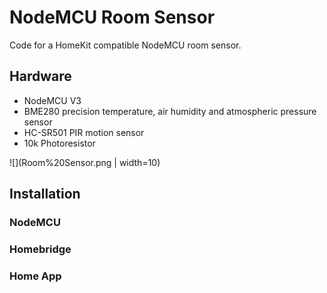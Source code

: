 # NodeMCU Room Sensor

Code for a HomeKit compatible NodeMCU room sensor.


## Hardware

* NodeMCU V3
* BME280 precision temperature, air humidity and atmospheric pressure sensor
* HC-SR501 PIR motion sensor
* 10k Photoresistor

![](Room%20Sensor.png | width=10)

## Installation

### NodeMCU

### Homebridge

### Home App
